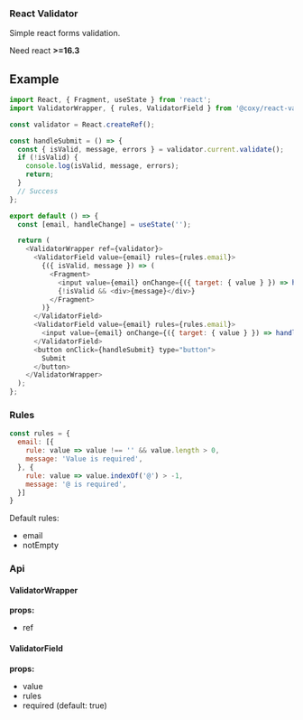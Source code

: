 ### React Validator

Simple react forms validation.

Need react **>=16.3**

## Example

``` javascript
import React, { Fragment, useState } from 'react';
import ValidatorWrapper, { rules, ValidatorField } from '@coxy/react-validator';

const validator = React.createRef();

const handleSubmit = () => {
  const { isValid, message, errors } = validator.current.validate();
  if (!isValid) {
    console.log(isValid, message, errors);
    return;
  }
  // Success
};

export default () => {
  const [email, handleChange] = useState('');

  return (
    <ValidatorWrapper ref={validator}>
      <ValidatorField value={email} rules={rules.email}>
        {({ isValid, message }) => (
          <Fragment>
            <input value={email} onChange={({ target: { value } }) => handleChange(value)} />
            {!isValid && <div>{message}</div>}
          </Fragment>
        )}
      </ValidatorField>
      <ValidatorField value={email} rules={rules.email}>
        <input value={email} onChange={({ target: { value } }) => handleChange(value)} />
      </ValidatorField>
      <button onClick={handleSubmit} type="button">
        Submit
      </button>
    </ValidatorWrapper>
  );
};
```

### Rules

``` javascript
const rules = {
  email: [{
    rule: value => value !== '' && value.length > 0,
    message: 'Value is required',
  }, {
    rule: value => value.indexOf('@') > -1,
    message: '@ is required',
  }]
}
```

Default rules:
- email
- notEmpty


### Api

#### ValidatorWrapper

**props:**
- ref


#### ValidatorField

**props:**
- value
- rules
- required (default: true)
